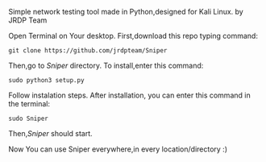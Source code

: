 Simple network testing tool made in Python,designed for Kali Linux. by JRDP Team

Open Terminal on Your desktop. First,download this repo typing command:

    git clone https://github.com/jrdpteam/Sniper

Then,go to *Sniper* directory.
To install,enter this command:

    sudo python3 setup.py

Follow instalation steps.
After installation, you can enter this command in the terminal:

    sudo Sniper

Then,*Sniper* should start.

Now You can use Sniper everywhere,in every location/directory :)

